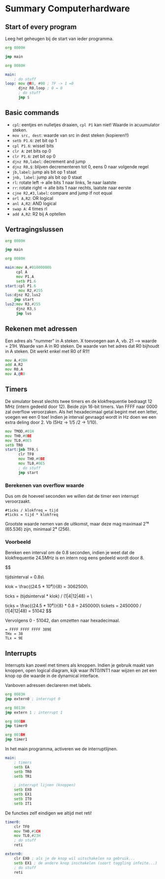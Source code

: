 # Summary Computerhardware

## Start of every program
Leeg het geheugen bij de start van ieder programma.

```asm
org 0000H

jmp main

org 0080H

main:
    ; do stuff
loop: mov @R0, #00 ; 7F -> 1 =0
      djnz R0,loop ; 0 = 0
      ; do stuff
      jmp $
```

## Basic commands
* ```cpl```: eentjes en nulletjes draaien, ```cpl P1``` kan niet! Waarde in acuumulator steken.
* ```mov src, dest```: waarde van src in dest steken (kopieren!!)
* ```setb P1.6```: zet bit op 1
* ```cpl P1.6```: wissel bits
* ```clr A```: zet bits op 0
* ```clr P1.6```: zet bit op 0
* ```djnz R0,label```: decrement and jump
* ```djnz R0,$```: blijven decrementeren tot 0, eens 0 naar volgende regel
* ```jb,label```: jump als bit op 1 staat
* ```jnb, label```: jump als bit op 0 staat
* ```rl```: rotate left -> alle bits 1 naar links, 1e naar laatste
* ```rr```: rotate right -> alle bits 1 naar rechts, laatste naar eerste
* ```cjne R2,#3,label```: compare and jump if not equal
* ```orl A,R2```: OR logical
* ```anl A,R2```: AND logical
* ```swap A```: 4 times rl
* ```add A,R2```: R2 bij A optellen

## Vertragingslussen
```asm
org 0000H

jmp main

org 0080H

main:mov A,#01000000b
     cpl A
     mov P1,A
     setb P1.6
start:cpl P1.6
	  mov R2,#255
lus:djnz R2,lus2
    jmp start
lus2:mov R3,#255
     djnz R3,$
     jmp lus
```

## Rekenen met adressen
Een adres als "nummer" in A steken. X toevoegen aan A, vb. 21 --> waarde = 21H.
Waarde van A in R0 steken. De waarde van het adres dat R0 bijhoudt in A steken.
Dit werkt enkel met R0 of R1!!

```asm
mov A,#20H
add A,R2
mov R0,A
mov A,@R0
```

## Timers
De simulator bevat slechts twee timers en de klokfrequentie bedraagt 12 MHz (intern gedeeld door 12). Beide zijn 16-bit timers. Van FFFF naar 0000 zal overflow veroorzaken. Als het hexadecimaal getal begint met een letter, voegen we een 0 toe! Indien je interval gevraagd wordt in Hz doen we een extra deling door 2. Vb (5Hz -> 1/5 /2 -> 1/10).

```asm
mov TMOD,#01H
mov TH0,#0BE
mov TL0,#0E5
setb TR0
start:jnb TF0,$
      clr TF0
      mov TH0,#0BE
      mov TL0,#0E5
      ; do stuff
      jmp start
```


### Berekenen van overflow waarde
Dus om de hoeveel seconden we willen dat de timer een interrupt veroorzaakt.

```
#ticks / klokfreq = tijd
#ticks = tijd * klokfreq
```

Grootste waarde nemen van de uitkomst, maar deze mag maximaal 2¹⁶ (65.536) zijn, minimaal 2⁸ (256).


### Voorbeeld
Bereken een interval om de 0.8 seconden, indien je weet dat de klokfrequentie 24.5MHz is en intern nog eens gedeeld wordt door 8.

$$

tijdsinterval = 0.8s\\

klok = \frac{(24.5 * 10⁶)}{8} = 3062500\\

ticks = (tijdsinterval * klok) / (1|4|12|48) =  \\

ticks = \frac{(24.5 * 10⁶)}{8} * 0.8 = 2450000\\
tickets = 2450000 / (1|4|12|48) = 51042
$$

Vervolgens 0 - 51042, dan omzetten naar hexadecimaal.

```
= FFFF FFFF FFFF 389E
THx = 38
TLx = 9E
```

## Interrupts
Interrupts kan zowel met timers als knoppen. Indien je gebruik maakt van knoppen, open logical diagram, kijk waar INT0/INT1 naar wijzen en zet een knop op die waarde in de dynamical interface.

Vanboven adressen declareren met labels.
```asm
org 0003H
jmp extern0 ; interrupt 0

org 0013H
jmp extern 1 ; interrupt 1

org 000BH
jmp timer0

org 001BH
jmp timer1
```

In het main programma, activeren we de interruptlijnen.
```asm
main:
    ; timers
    setb EA
    setb TR0
    setb TR1

    ; interrupt lijnen (knoppen)
    setb EX0
    setb EX1
    setb IT0
    setb IT1
```

De functies zelf eindigen we altijd met reti!
```asm
timer0:
    clr TF0
    mov TH0,#1CH
    mov TL0,#23H
    ; do stuff
    reti

extern0:
    clr EX0 ; als je de knop wil uitschakelen na gebruik...
    setb EX1 ; de andere knop inschakelen (soort toggling infeite...)
    ; do stuff
    reti
```